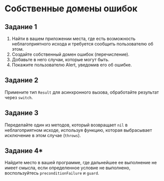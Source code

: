 # Собственные домены ошибок

## Задание 1
1. Найти в вашем приложении места, где есть возможность неблагоприятного исхода и требуется сообщить пользователю об этом. 
2. Создайте собственный домен ошибок (перечисление). 
3. Добавьте в него случаи, которые могут быть. 
4. Покажите пользователю Alert, уведомив его об ошибке.

## Задание 2
Примените тип `Result` для асинхронного вызова, обработайте результат через `switch`.

## Задание 3
Переделайте один из методов, который возвращает `nil` в неблагоприятном исходе, используя функцию, которая выбрасывает исключение в этом случае (`throws`).

## Задание 4*
Найдите место в вашей программе, где дальнейшее ее выполнение не имеет смысла, если определенное условие не выполнено, воспользуйтесь `preconditionFailure` и `guard`.

